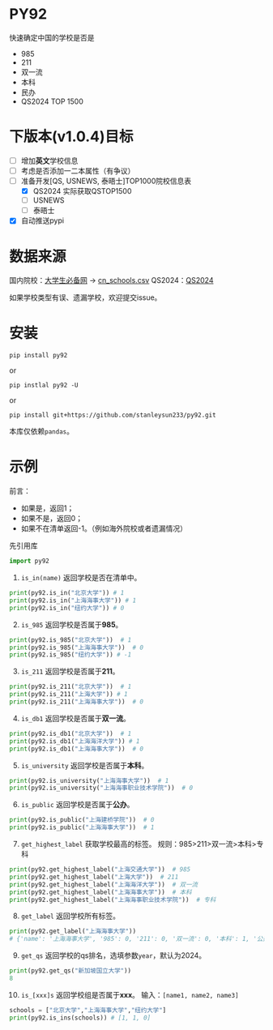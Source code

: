 # PY92
快速确定中国的学校是否是
* 985
* 211
* 双一流
* 本科
* 民办
* QS2024 TOP 1500

# 下版本(v1.0.4)目标
- [ ] 增加**英文**学校信息
- [ ] 考虑是否添加一二本属性（有争议）
- [ ] 准备开发[QS, USNEWS, 泰晤士]TOP1000院校信息表
  * [x] QS2024 实际获取QSTOP1500
  * [ ] USNEWS
  * [ ] 泰晤士
- [x] 自动推送pypi

# 数据来源
国内院校：[大学生必备网](https://www.dxsbb.com/news/list_88.html) -> [cn_schools.csv](./data/cn_schools.csv)
QS2024：[QS2024](https://www.qschina.cn/university-rankings/world-university-rankings/2024)

如果学校类型有误、遗漏学校，欢迎提交issue。

# 安装

```shell
pip install py92
```
or
```shell
pip instlal py92 -U
```
or
```shell
pip install git+https://github.com/stanleysun233/py92.git
```

本库仅依赖`pandas`。

# 示例
前言：
* 如果是，返回1；
* 如果不是，返回0；
* 如果不在清单返回-1。（例如海外院校或者遗漏情况）

先引用库
```python
import py92
```
1. `is_in(name)`
返回学校是否在清单中。
```python
print(py92.is_in("北京大学")) # 1
print(py92.is_in("上海海事大学")) # 1
print(py92.is_in("纽约大学")) # 0
```

2. `is_985`
返回学校是否属于**985**。
```python
print(py92.is_985("北京大学"))  # 1
print(py92.is_985("上海海事大学"))  # 0
print(py92.is_985("纽约大学")) # -1
```

3. `is_211`
返回学校是否属于**211**。

```python
print(py92.is_211("北京大学"))  # 1
print(py92.is_211("上海大学")) # 1
print(py92.is_211("上海海事大学"))  # 0
```

4. `is_db1`
返回学校是否属于**双一流**。

```python
print(py92.is_db1("北京大学"))  # 1
print(py92.is_db1("上海海洋大学")) # 1
print(py92.is_db1("上海海事大学"))  # 0
```

5. `is_university`
返回学校是否属于**本科**。

```python
print(py92.is_university("上海海事大学"))  # 1
print(py92.is_university("上海海事职业技术学院"))  # 0
```


6. `is_public`
返回学校是否属于**公办**。

```python
print(py92.is_public("上海建桥学院"))  # 0
print(py92.is_public("上海海事大学"))  # 1
```

7. `get_highest_label`
获取学校最高的标签。
规则：985>211>双一流>本科>专科

```python
print(py92.get_highest_label("上海交通大学"))  # 985
print(py92.get_highest_label("上海大学"))  # 211
print(py92.get_highest_label("上海海洋大学"))  # 双一流
print(py92.get_highest_label("上海海事大学"))  # 本科
print(py92.get_highest_label("上海海事职业技术学院"))  # 专科
```

8. `get_label`
返回学校所有标签。

```python
print(py92.get_label("上海海事大学"))
# {'name': '上海海事大学', '985': 0, '211': 0, '双一流': 0, '本科': 1, '公办': 1}
```

9. `get_qs`
返回学校的qs排名，选填参数`year`，默认为2024。

```python
print(py92.get_qs("新加坡国立大学"))
8
```

10. `is_[xxx]s`
返回学校组是否属于**xxx**。
输入：`[name1, name2, name3]`
```python
schools = ["北京大学","上海海事大学","纽约大学"]
print(py92.is_ins(schools)) # [1, 1, 0]
```
